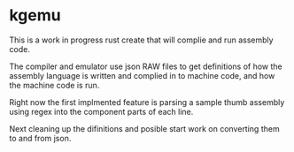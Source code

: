 # kgemu

This is a work in progress rust create that will complie and run assembly code.

The compiler and emulator use json RAW files to get definitions of how the assembly language is written and complied in to machine code, and how the machine code is run.

Right now the first implmented feature is parsing a sample thumb assembly using regex into the component parts of each line.

Next cleaning up the difinitions and posible start work on converting them to and from json.